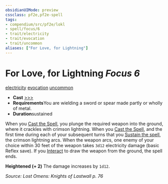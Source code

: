 ```yaml
---
obsidianUIMode: preview
cssclass: pf2e,pf2e-spell
tags:
- compendium/src/pf2e/lokl
- spell/focus/6
- trait/electricity
- trait/evocation
- trait/uncommon
aliases: ["For Love, for Lightning"]
---
```

# For Love, for Lightning *Focus 6*   
[electricity](../../Rules/traits/electricity.md)  [evocation](../../Rules/traits/evocation.md)  [uncommon](../../Rules/traits/uncommon.md)  

- **Cast** [>>>](../../Rules/core-rulebook/chapter-9-playing-the-game.md#Actions "Three-Action") 
- **Requirements**You are wielding a sword or spear made partly or wholly of metal.
- **Duration**sustained

When you [Cast the Spell](../../Rules/actions/cast-a-spell.md), you plunge the required weapon into the ground, where it crackles with crimson lightning. When you [Cast the Spell](../../Rules/actions/cast-a-spell.md), and the first time during each of your subsequent turns that you [Sustain the spell](../../Rules/actions/sustain-a-spell.md), the crimson lightning arcs. When the weapon arcs, one enemy of your choice within 30 feet of the weapon takes `3d12` electricity damage (basic Reflex save). If you [Interact](../../Rules/actions/interact.md) to draw the weapon from the ground, the spell ends.

**Heightened (+ 2)** The damage increases by `1d12`.

*Source: Lost Omens: Knights of Lastwall p. 76*